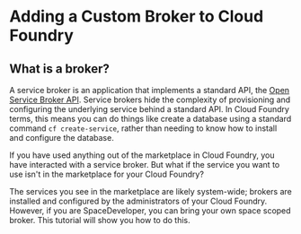 # Adding a Custom Broker to Cloud Foundry

## What is a broker?

A service broker is an application that implements a standard API, the [Open Service Broker API](https://www.openservicebrokerapi.org/). Service brokers hide the complexity of provisioning and configuring the underlying service behind a standard API. In Cloud Foundry terms, this means you can do things like create a database using a standard command `cf create-service`, rather than needing to know how to install and configure the database.

If you have used anything out of the marketplace in Cloud Foundry, you have interacted with a service broker.  But what if the service you want to use isn't in the marketplace for your Cloud Foundry?

The services you see in the marketplace are likely system-wide; brokers are installed and configured by the administrators of your Cloud Foundry. However, if you are SpaceDeveloper, you can bring your own space scoped broker. This tutorial will show you how to do this.
